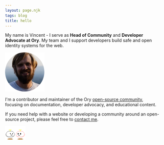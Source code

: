 ```yaml
---
layout: page.njk
tags: blog
title: hello
---
```


My name is Vincent - I serve as **Head of Community** and **Developer Advocate at Ory**. My team and I support developers build safe and open identity systems for the web.

![Vincent](/img/v.png)

I'm a contributor and maintainer of the Ory [open-source community](https://github.com/ory), focusing on documentation, developer advocacy, and educational content.

If you need help with a website or developing a community around an open-source project, please feel free to [contact me](mailto:mail@vinckr.com).

![Thanks for visiting!](/img/hello.gif)
